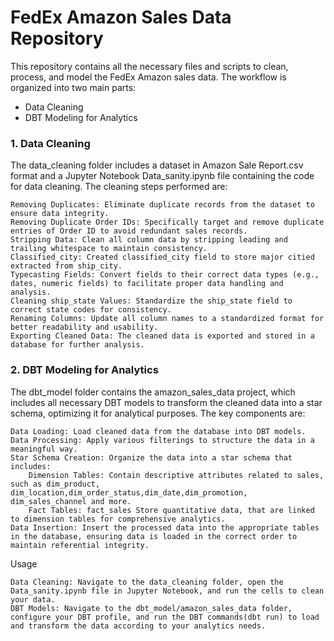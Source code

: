 # FedEx Amazon Sales Data Repository

This repository contains all the necessary files and scripts to clean, process, and model the FedEx Amazon sales data. The workflow is organized into two main parts:

  *  Data Cleaning
  * DBT Modeling for Analytics

### 1. Data Cleaning

The data_cleaning folder includes a dataset in Amazon Sale Report.csv format and a Jupyter Notebook Data_sanity.ipynb file containing the code for data cleaning. The cleaning steps performed are:

    Removing Duplicates: Eliminate duplicate records from the dataset to ensure data integrity.
    Removing Duplicate Order IDs: Specifically target and remove duplicate entries of Order ID to avoid redundant sales records.
    Stripping Data: Clean all column data by stripping leading and trailing whitespace to maintain consistency.
    Classified_city: Created classified_city field to store major citied extracted from ship_city.
    Typecasting Fields: Convert fields to their correct data types (e.g., dates, numeric fields) to facilitate proper data handling and analysis.
    Cleaning ship_state Values: Standardize the ship_state field to correct state codes for consistency.
    Renaming Columns: Update all column names to a standardized format for better readability and usability.
    Exporting Cleaned Data: The cleaned data is exported and stored in a database for further analysis.

### 2. DBT Modeling for Analytics

The dbt_model folder contains the amazon_sales_data project, which includes all necessary DBT models to transform the cleaned data into a star schema, optimizing it for analytical purposes. The key components are:

    Data Loading: Load cleaned data from the database into DBT models.
    Data Processing: Apply various filterings to structure the data in a meaningful way.
    Star Schema Creation: Organize the data into a star schema that includes:
        Dimension Tables: Contain descriptive attributes related to sales, such as dim_product, dim_location,dim_order_status,dim_date,dim_promotion, dim_sales_channel and more.
        Fact Tables: fact_sales Store quantitative data, that are linked to dimension tables for comprehensive analytics.
    Data Insertion: Insert the processed data into the appropriate tables in the database, ensuring data is loaded in the correct order to maintain referential integrity.

Usage

    Data Cleaning: Navigate to the data_cleaning folder, open the Data_sanity.ipynb file in Jupyter Notebook, and run the cells to clean your data.
    DBT Models: Navigate to the dbt_model/amazon_sales_data folder, configure your DBT profile, and run the DBT commands(dbt run) to load and transform the data according to your analytics needs.